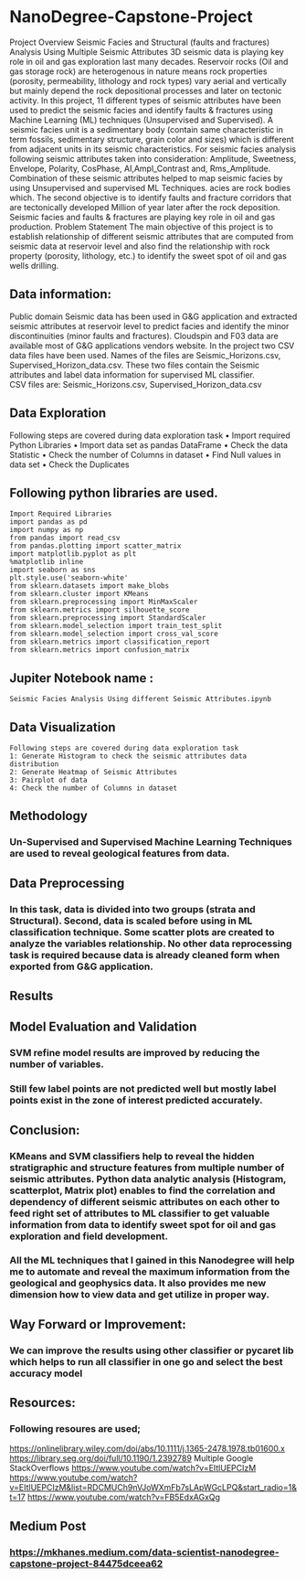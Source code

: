 # NanoDegree-Capstone-Project
Project Overview
Seismic Facies and Structural (faults and fractures) Analysis Using Multiple Seismic Attributes
3D seismic data is playing key role in oil and gas exploration last many decades. Reservoir rocks (Oil and gas storage rock) are heterogenous in nature means rock properties (porosity, permeability, lithology and rock types) vary aerial and vertically but mainly depend the rock depositional processes and later on tectonic activity. In this project, 11 different types of seismic attributes have been used to predict the seismic facies and identify faults & fractures using Machine Learning (ML) techniques (Unsupervised and Supervised).
A seismic facies unit is a sedimentary body (contain same characteristic in term fossils, sedimentary structure, grain color and sizes) which is different from adjacent units in its seismic characteristics. For seismic facies analysis following seismic attributes taken into consideration: Amplitude, Sweetness, Envelope, Polarity, CosPhase, AI,Ampl_Contrast and, Rms_Amplitude. 
Combination of these seismic attributes helped to map seismic facies by using Unsupervised and supervised ML Techniques. acies are rock bodies which. The second objective is to identify faults and fracture corridors that are tectonically developed Million of year later after the rock deposition. 
Seismic facies and faults & fractures are playing key role in oil and gas production. 
Problem Statement
The main objective of this project is to establish relationship of different seismic attributes that are computed from seismic data at reservoir level and also find the relationship with rock property (porosity, lithology, etc.) to identify the sweet spot of oil and gas wells drilling.

## Data information:
Public domain Seismic data has been used in G&G application and extracted seismic attributes at reservoir level to predict facies and identify the minor discontinuities (minor faults and fractures). Cloudspin and F03 data are available most of G&G applications vendors website.
In the project two CSV data files have been used. Names of the files are  Seismic_Horizons.csv, Supervised_Horizon_data.csv. These two files contain the Seismic attributes and label data information for supervised ML classifier.  
CSV files are: Seismic_Horizons.csv, Supervised_Horizon_data.csv

## Data Exploration
Following steps are covered during data exploration task
•	Import required Python Libraries
•	Import data set as pandas DataFrame
•	Check the data Statistic
•	Check the number of Columns in dataset
•	Find Null values in data set
•	Check the Duplicates
## Following python libraries are used.
    Import Required Libraries
    import pandas as pd
    import numpy as np 
    from pandas import read_csv
    from pandas.plotting import scatter_matrix
    import matplotlib.pyplot as plt
    %matplotlib inline
    import seaborn as sns
    plt.style.use('seaborn-white'
    from sklearn.datasets import make_blobs
    from sklearn.cluster import KMeans
    from sklearn.preprocessing import MinMaxScaler
    from sklearn.metrics import silhouette_score
    from sklearn.preprocessing import StandardScaler
    from sklearn.model_selection import train_test_split
    from sklearn.model_selection import cross_val_score
    from sklearn.metrics import classification_report
    from sklearn.metrics import confusion_matrix
    
 ## Jupiter Notebook name : 
    Seismic Facies Analysis Using different Seismic Attributes.ipynb

## Data Visualization
    Following steps are covered during data exploration task
    1: Generate Histogram to check the seismic attributes data distribution
    2: Generate Heatmap of Seismic Attributes
    3: Pairplot of data
    4: Check the number of Columns in dataset
    
## Methodology
### Un-Supervised and Supervised Machine Learning Techniques are used to reveal geological features from data.
## Data Preprocessing
### In this task, data is divided into two groups (strata and Structural). Second, data is scaled before using in ML classification technique. Some scatter plots are created to analyze the variables relationship. No other data reprocessing task is required because data is already cleaned form when exported from G&G application.


## Results
## Model Evaluation and Validation
### SVM refine model results are improved by reducing the number of variables.
### Still few label points are not predicted well but mostly label points exist in the zone of interest predicted accurately.
## Conclusion:
### KMeans and SVM classifiers help to reveal the hidden stratigraphic and structure features from multiple number of seismic attributes. Python data analytic analysis (Histogram, scatterplot, Matrix plot) enables to find the correlation and dependency of different seismic attributes on each other to feed right set of attributes to ML classifier to get valuable information from data to identify sweet spot for oil and gas exploration and field development.
### All the ML techniques that I gained in this Nanodegree will help me to automate and reveal the maximum information from the geological and geophysics data. It also provides me new dimension how to view data and get utilize in proper way.
## Way Forward or Improvement:
### We can improve the results using other classifier or pycaret lib which helps to run all classifier in one go and select the best accuracy model
## Resources:
### Following resoures are used;
https://onlinelibrary.wiley.com/doi/abs/10.1111/j.1365-2478.1978.tb01600.x
https://library.seg.org/doi/full/10.1190/1.2392789
Multiple Google StackOverflows
https://www.youtube.com/watch?v=EItlUEPCIzM
https://www.youtube.com/watch?v=EItlUEPCIzM&list=RDCMUCh9nVJoWXmFb7sLApWGcLPQ&start_radio=1&t=17
https://www.youtube.com/watch?v=FB5EdxAGxQg

## Medium Post
### https://mkhanes.medium.com/data-scientist-nanodegree-capstone-project-84475dceea62


